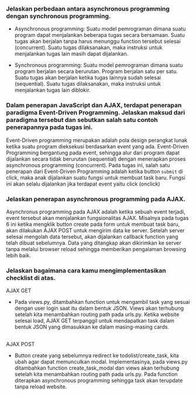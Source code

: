### **Jelaskan perbedaan antara asynchronous programming dengan synchronous programming.**
- Asynchronous programming: Suatu model pemrograman dimana suatu program dapat menjalankan beberapa tugas secara bersamaan. Suatu tugas akan berjalan tanpa harus menunggu function tersebut selesai (concurrent). Suatu tugas dilaksanakan, maka instruksi untuk menjalankan tugas lain masih dapat dijalankan. 

- Synchronous programming: Suatu model pemrograman dimana suatu program berjalan secara berurutan. Program berjalan satu per satu. Suatu tugas akan berjalan ketika tugas lainnya sudah selesai (sequential). Suatu tugas dilaksanakan, maka instruksi untuk menjalankan tugas lain diblokir.

### **Dalam penerapan JavaScript dan AJAX, terdapat penerapan paradigma Event-Driven Programming. Jelaskan maksud dari paradigma tersebut dan sebutkan salah satu contoh penerapannya pada tugas ini.**
Event-Driven programming merupakan adalah pola design perangkat lunak ketika suatu program dieksekusi berdasarkan event yang ada. Event-Driven Programming bergantung pada event, sehingga alur dari program dapat dijalankan secara tidak berurutan (sequential) dengan menerapkan proses asynchronous programming (concurrent). Pada tugas ini, salah satu penerapan dari Event-Driven Programming adalah ketika button `submit` di click, maka anak dijalankan suatu fungsi untuk membuat task baru. Fungsi ini akan selalu dijalankan jika terdapat event yaitu click (onclick)

### **Jelaskan penerapan asynchronous programming pada AJAX.**
Asynchronus programming pada AJAX adalah ketika sebuah event terjadi, event tersebut akan menjalankan fungsionalitas AJAX. Misalnya pada tugas 6 ini ketika mengklik button create pada form untuk membuat task baru, akan dilakukan AJAX POST untuk mengirim data ke server. Setelah server selesai mengolah data tersebut, akan dijalankan callback function yang telah dibuat sebelumnya. Data yang ditangkap akan dikirimkan ke server tanpa melalui browser reload sehingga memberikan pengalaman browsing lebih baik.

### **Jelaskan bagaimana cara kamu mengimplementasikan checklist di atas.**
AJAX GET 
- Pada views.py, ditambahkan function untuk mengambil task yang sesuai dengan user login saat itu dalam bentuk JSON. Views akan terhubung setelah kita menambahkan routing path pada urls.py. Ketika website selesai load, AJAX GET terpanggil untuk mendapatkan task dalam bentuk JSON yang dimasukkan ke dalam masing-masing cards.
##
AJAX POST
- Button create yang sebelumnya redirect ke todolist/create_task, kita ubah agar dapat memunculkan modal. Implementasinya, pada views.py ditambahkan function create_task_modal dan views akan terhubung setelah kita menambahkan routing path pada urls.py. Pada function diterapkan asynchronous programming sehingga task akan terupdate tanpa reload website. 